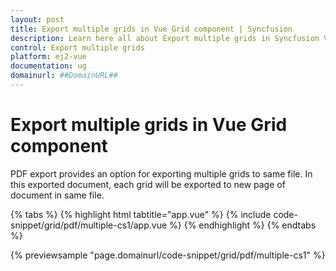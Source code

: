 ```yaml
---
layout: post
title: Export multiple grids in Vue Grid component | Syncfusion
description: Learn here all about Export multiple grids in Syncfusion Vue Grid component of Syncfusion Essential JS 2 and more.
control: Export multiple grids 
platform: ej2-vue
documentation: ug
domainurl: ##DomainURL##
---
```


# Export multiple grids in Vue Grid component

PDF export provides an option for exporting multiple grids to same file. In this exported document, each grid will be exported to new page of document in same file.

{% tabs %}
{% highlight html tabtitle="app.vue" %}
{% include code-snippet/grid/pdf/multiple-cs1/app.vue %}
{% endhighlight %}
{% endtabs %}
        
{% previewsample "page.domainurl/code-snippet/grid/pdf/multiple-cs1" %}